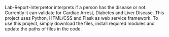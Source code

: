 Lab-Report-Interpretor interprets if a person has the disease or not. Currently it can validate for Cardiac Arrest, Diabetes and Liver Disease.
This project uses Python, HTML/CSS and Flask as web service framework.
To use this project, simply download the files, install required modules and update the paths of files in the code.
